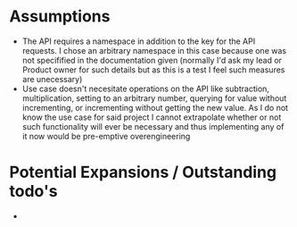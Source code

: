 

# Assumptions
- The API requires a namespace in addition to the key for the API requests. I chose an arbitrary namespace in this case because one was not specifified in the documentation given (normally I'd ask my lead or Product owner for such details but as this is a test I feel such measures are unecessary)
- Use case doesn't necesitate operations on the API like subtraction, multiplication, setting to an arbitrary number, querying for value without incrementing, or incrementing without getting the new value. As I do not know the use case for said project I cannot extrapolate whether or not such functionality will ever be necessary and thus implementing any of it now would be pre-emptive overengineering

# Potential Expansions / Outstanding todo's
- 
